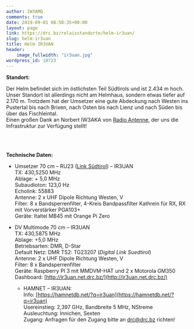 ```yaml
---
author: IW3AMQ
comments: true
date: 2019-09-01 08:50:35+00:00
layout: page
link: https://drc.bz/relaisstandorte/helm-ir3uan/
slug: helm-ir3uan
title: Helm IR3UAN
header:
    image_fullwidth: "ir3uan.jpg"
wordpress_id: 18723
---
```


**Standort:**

Der Helm befindet sich im östlichsten Teil Südtirols und ist 2.434 m hoch. Unser Standort ist allerdings nicht am Helmhaus, sondern etwas tiefer auf 2.170 m. 
Trotzdem hat der Umsetzer eine gute Abdeckung nach Westen ins Pustertal bis nach Brixen, nach Osten bis nach Lienz und nach Süden bis über das Fischleintal.  
Einen großen Dank an Norbert IW3AKA von [Radio Antenne](http://www.dieantenne.it), der uns die Infrastruktur zur Verfügung stellt!

<br><br>

**Technische Daten:**

* Umsetzer 70 cm – RU23 ([Link Südtirol](https://drc.bz/betriebsarten/linksuedtirol/)) – IR3UAN  
TX: 430,5250 MHz  
Ablage: + 5,0 MHz  
Subaudioton: 123,0 Hz  
Echolink: 55883  
Antenne: 2 x UHF Dipole Richtung Westen, V  
Filter: 8 x Bandsperrenfilter, 4-Kreis Bandpassfilter Kathrein für RX, RX mit Vorverstärker PGA103+  
Geräte: Italtel MB45 mit Orange Pi Zero


* DV Multimode 70 cm – IR3UAN  
TX: 430,5875 MHz  
Ablage: +5,0 MHz  
Betriebsarten: DMR, D-Star  
Default Netz: DMR TS2: TG23207 (_Digital Link Suedtirol_)  
Antenne:  2 x UHF Dipole Richtung Westen, V  
Filter:  8 x Bandsperrenfilter   
Geräte: Raspberry PI 3 mit MMDVM-HAT und 2 x Motorola GM350  
Dashboard: [http://ir3uan.net.drc.bz/](http://ir3uan.net.drc.bz/)


  * HAMNET – IR3UAN:  
Info: [https://hamnetdb.net/?q=ir3uan](https://hamnetdb.net/?q=ir3uan)  
Usereinstieg: 2,397 GHz, Bandbreite 5 MHz, NStreme  
Ausleuchtung: Innichen, Sexten  
Zugang: Anfragen für den Zugang bitte an [drc@drc.bz](mailto:drc@drc.bz) richten! 



